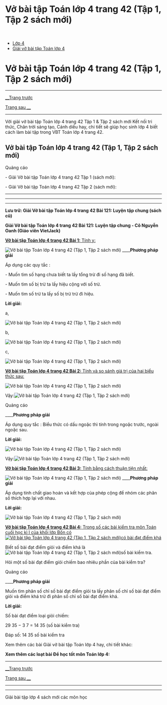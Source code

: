 # Vở bài tập Toán lớp 4 trang 42 (Tập 1, Tập 2 sách mới)

﻿

  * [Lớp 4](https://vietjack.com/series/lop-4.jsp)
  * [Giải vở bài tập Toán lớp 4](https://vietjack.com/giai-vo-bai-tap-toan-4/index.jsp)



# Vở bài tập Toán lớp 4 trang 42 (Tập 1, Tập 2 sách mới)

* * *

[__Trang trước](https://vietjack.com/giai-vo-bai-tap-toan-4/bai-120-luyen-tap.jsp)

[Trang sau __](https://vietjack.com/giai-vo-bai-tap-toan-4/bai-122-phep-nhan-phan-so.jsp)

* * *

Với giải vở bài tập Toán lớp 4 trang 42 Tập 1 & Tập 2 sách mới Kết nối tri thức, Chân trời sáng tạo, Cánh diều hay, chi tiết sẽ giúp học sinh lớp 4 biết cách làm bài tập trong VBT Toán lớp 4 trang 42.

## Vở bài tập Toán lớp 4 trang 42 (Tập 1, Tập 2 sách mới)

Quảng cáo

\- Giải Vở bài tập Toán lớp 4 trang 42 Tập 1 (sách mới):

\- Giải Vở bài tập Toán lớp 4 trang 42 Tập 2 (sách mới):

* * *

* * *

* * *

**Lưu trữ: Giải Vở bài tập Toán lớp 4 trang 42 Bài 121: Luyện tập chung (sách cũ)**

**Giải Vở bài tập Toán lớp 4 trang 42 Bài 121: Luyện tập chung - Cô Nguyễn Oanh (Giáo viên VietJack)**

[**Vở bài tập Toán lớp 4 trang 42 Bài 1:** Tính y: ](https://vietjack.com/giai-vo-bai-tap-toan-4/bai-1-trang-42-vbt-toan-4-tap-2.jsp)

![Vở bài tập Toán lớp 4 trang 42 \(Tập 1, Tập 2 sách mới\)](https://vietjack.com/giai-vo-bai-tap-toan-4/images/bai-1-trang-42-vbt-toan-4-tap-2.PNG) ____**Phương pháp giải**

Áp dụng các quy tắc : 

\- Muốn tìm số hạng chưa biết ta lấy tổng trừ đi số hạng đã biết.

\- Muốn tìm số bị trừ ta lấy hiệu cộng với số trừ.

\- Muốn tìm số trừ ta lấy số bị trừ trừ đi hiệu.

**Lời giải:**

a,

![Vở bài tập Toán lớp 4 trang 42 \(Tập 1, Tập 2 sách mới\)](https://vietjack.com/giai-vo-bai-tap-toan-4/images/bai-1-trang-42-vbt-toan-4-tap-2-1.PNG)

b,

![Vở bài tập Toán lớp 4 trang 42 \(Tập 1, Tập 2 sách mới\)](https://vietjack.com/giai-vo-bai-tap-toan-4/images/bai-1-trang-42-vbt-toan-4-tap-2-sua1.PNG)

c,

![Vở bài tập Toán lớp 4 trang 42 \(Tập 1, Tập 2 sách mới\)](https://vietjack.com/giai-vo-bai-tap-toan-4/images/bai-1-trang-42-vbt-toan-4-tap-2-3.PNG)

[**Vở bài tập Toán lớp 4 trang 42 Bài 2:** Tính và so sánh giá trị của hai biểu thức sau: ](https://vietjack.com/giai-vo-bai-tap-toan-4/bai-2-trang-42-vbt-toan-4-tap-2.jsp)

![Vở bài tập Toán lớp 4 trang 42 \(Tập 1, Tập 2 sách mới\)](https://vietjack.com/giai-vo-bai-tap-toan-4/images/bai-2-trang-42-vbt-toan-4-tap-2.PNG)

Vậy:![Vở bài tập Toán lớp 4 trang 42 \(Tập 1, Tập 2 sách mới\)](https://vietjack.com/giai-vo-bai-tap-toan-4/images/bai-2-trang-42-vbt-toan-4-tap-2-1.PNG)

Quảng cáo

____**Phương pháp giải**

Áp dụng quy tắc : Biểu thức có dấu ngoặc thì tính trong ngoặc trước, ngoài ngoặc sau.

**Lời giải:**

![Vở bài tập Toán lớp 4 trang 42 \(Tập 1, Tập 2 sách mới\)](https://vietjack.com/giai-vo-bai-tap-toan-4/images/bai-2-trang-42-vbt-toan-4-tap-2-2.PNG)

Vậy:![Vở bài tập Toán lớp 4 trang 42 \(Tập 1, Tập 2 sách mới\)](https://vietjack.com/giai-vo-bai-tap-toan-4/images/bai-2-trang-42-vbt-toan-4-tap-2-3.PNG)

[**Vở bài tập Toán lớp 4 trang 42 Bài 3:** Tính bằng cách thuận tiện nhất: ](https://vietjack.com/giai-vo-bai-tap-toan-4/bai-3-trang-42-vbt-toan-4-tap-2.jsp)

![Vở bài tập Toán lớp 4 trang 42 \(Tập 1, Tập 2 sách mới\)](https://vietjack.com/giai-vo-bai-tap-toan-4/images/bai-3-trang-42-vbt-toan-4-tap-2.PNG) ____**Phương pháp giải**

Áp dụng tính chất giao hoán và kết hợp của phép cộng để nhóm các phân số thích hợp lại với nhau.

**Lời giải:**

![Vở bài tập Toán lớp 4 trang 42 \(Tập 1, Tập 2 sách mới\)](https://vietjack.com/giai-vo-bai-tap-toan-4/images/2022-bai-3-trang-42-vbt-toan-4-tap-2-sua2022.PNG)

[**Vở bài tập Toán lớp 4 trang 42 Bài 4:** Trong số các bài kiểm tra môn Toán cuối học kì I của khối lớp Bốn có ![Vở bài tập Toán lớp 4 trang 42 \(Tập 1, Tập 2 sách mới\)](https://vietjack.com/giai-vo-bai-tap-toan-4/images/bai-4-trang-42-vbt-toan-4-tap-2.PNG)có bài đạt điểm khá](https://vietjack.com/giai-vo-bai-tap-toan-4/bai-4-trang-42-vbt-toan-4-tap-2.jsp)

Biết số bài đạt điểm giỏi và điểm khá là ![Vở bài tập Toán lớp 4 trang 42 \(Tập 1, Tập 2 sách mới\)](https://vietjack.com/giai-vo-bai-tap-toan-4/images/bai-4-trang-42-vbt-toan-4-tap-2-1.PNG)số bài kiểm tra.

Hỏi một số bài đạt điểm giỏi chiếm bao nhiêu phần của bài kiểm tra?

Quảng cáo

____**Phương pháp giải**

Muốn tìm phân số chỉ số bài đạt điểm giỏi ta lấy phân số chỉ số bài đạt điểm giỏi và điểm khá trừ đi phân số chỉ số bài đạt điểm khá.

**Lời giải:**

Số bài đạt điểm loại giỏi chiếm:

29 35 − 3 7 = 14 35 (số bài kiểm tra)

Đáp số:  14 35 số bài kiểm tra

Xem thêm các bài Giải vở bài tập Toán lớp 4 hay, chi tiết khác:

**Xem thêm các loạt bài Để học tốt môn Toán lớp 4:**

* * *

[__Trang trước](https://vietjack.com/giai-vo-bai-tap-toan-4/bai-120-luyen-tap.jsp)

[Trang sau __](https://vietjack.com/giai-vo-bai-tap-toan-4/bai-122-phep-nhan-phan-so.jsp)

* * *

* * *

Giải bài tập lớp 4 sách mới các môn học
